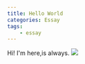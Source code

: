 ```yaml
---
title: Hello World
categories: Essay
tags: 
    - essay
---
```

Hi! I'm here,is always.
![](http://i1.piimg.com/1949/a1754848d4a285d2.jpg)

